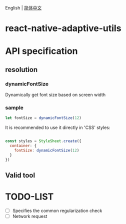 English | [简体中文](./README_CN.md)

# react-native-adaptive-utils

# API specification
## resolution
### dynamicFontSize
Dynamically get font size based on screen width
### sample
```javascript
let fontSize = dynamicFontSize(12)
```
It is recommended to use it directly in 'CSS' styles:
```javascript

const styles = StyleSheet.create({
  container: {
    fontSize: dynamicFontSize(12)
  }
})
```

## Valid tool

# TODO-LIST
- [ ] Specifies the common regularization check
- [ ] Network request
